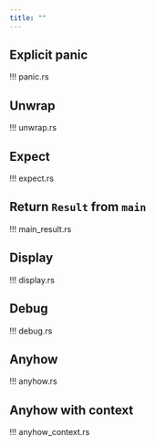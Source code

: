 ```yaml
---
title: ""
---
```


## Explicit panic

!!! panic.rs

## Unwrap

!!! unwrap.rs

## Expect

!!! expect.rs

## Return `Result` from `main`

!!! main_result.rs

## Display

!!! display.rs

## Debug

!!! debug.rs

## Anyhow

!!! anyhow.rs

## Anyhow with context

!!! anyhow_context.rs

